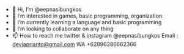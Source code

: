 - 👋 Hi, I’m @eepnasibungkos
- 👀 I’m interested in games, basic programming, organization
- 🌱 I’m currently learning a language and basic programming
- 💞️ I’m looking to collaborate on any thing
- 📫 How to reach me twitter & instagram @eepnasibungkos
 Email : deviaprianto@gmail.com WA +62896286662366

<!---
eepnasibungkos/eepnasibungkos is a ✨ special ✨ repository because its `README.md` (this file) appears on your GitHub profile.
You can click the Preview link to take a look at your changes.
--->
